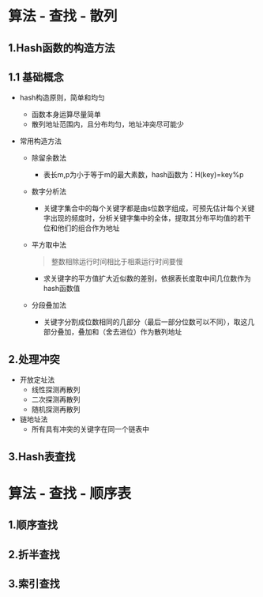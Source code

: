 # 算法 - 查找 - 散列

## 1.Hash函数的构造方法

## 1.1 基础概念

- hash构造原则，简单和均匀

    - 函数本身运算尽量简单
    - 散列地址范围内，且分布均匀，地址冲突尽可能少

- 常用构造方法

    - 除留余数法

        - 表长m,p为小于等于m的最大素数，hash函数为：H(key)=key%p

    - 数字分析法

        - 关键字集合中的每个关键字都是由s位数字组成，可预先估计每个关键字出现的频度时，分析关键字集中的全体，提取其分布平均值的若干位和他们的组合作为地址

    - 平方取中法

        > 整数相除运行时间相比于相乘运行时间要慢

        - 求关键字的平方值扩大近似数的差别，依据表长度取中间几位数作为hash函数值

    - 分段叠加法

        - 关键字分割成位数相同的几部分（最后一部分位数可以不同），取这几部分叠加，叠加和（舍去进位）作为散列地址

## 2.处理冲突

- 开放定址法
    - 线性探测再散列
    - 二次探测再散列
    - 随机探测再散列
- 链地址法
    - 所有具有冲突的关键字在同一个链表中

## 3.Hash表查找

# 算法 - 查找 - 顺序表

## 1.顺序查找

## 2.折半查找

## 3.索引查找